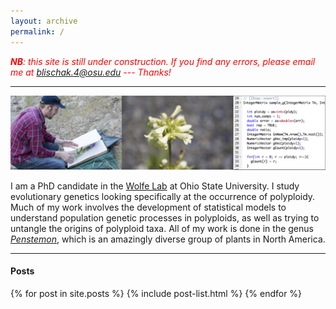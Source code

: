 ```yaml
---
layout: archive
permalink: /
---
```


<font color="red"><em><strong>NB</strong>: this site is still under construction. If you find any errors, please email me at blischak.4@osu.edu --- Thanks!</em></font>

----

![main photo](/images/main-photo.jpg)

I am a PhD candidate in the <a href="https://wolfelab.wordpress.com/" target="_blank">Wolfe Lab</a>  at Ohio State University. 
I study evolutionary genetics looking specifically at the occurrence of polyploidy. 
Much of my work involves the development of statistical models to understand population genetic processes in polyploids, as well as trying to untangle the origins of polyploid taxa. 
All of my work is done in the genus <a href="https://wolfelab.wordpress.com/penstemon-photo-gallery/" target="_blank"><em>Penstemon</em></a>, which is an amazingly diverse group of plants in North America.


----

#### Posts

<div class="tiles">
{% for post in site.posts %}
   {% include post-list.html %}
{% endfor %}
</div><!-- /.tiles -->